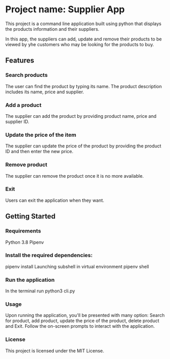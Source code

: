 # Project name: Supplier App

This project is a command line application built using python that displays the products information and their suppliers.

In this app, the suppliers can add, update and remove their products to be viewed by yhe customers who may be looking for the products to buy.
## Features
### Search products
The user can find the product by typing its name. The product description includes its name, price and supplier.
### Add a product
The supplier can add the product by providing product name, price and supplier ID.
### Update the price of the item
The supplier can update the price of the product by providing the product ID and then enter the new price.
### Remove product
The supplier can remove the product once it is no more available.
### Exit 
Users can exit the application when they want.

## Getting Started
### Requirements
Python 3.8
Pipenv
### Install the required dependencies:
pipenv install
Launching subshell in virtual environment
pipenv shell
### Run the application
In the terminal run python3 cli.py
### Usage
Upon running the application, you'll be presented with many option: Search for product, add product, update the price of the product, delete product and Exit. Follow the on-screen prompts to interact with the application.

### License
This project is licensed under the MIT License.